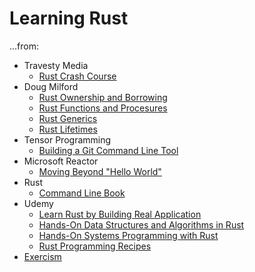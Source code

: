 # Learning Rust

...from:
* Travesty Media
    * [Rust Crash Course](https://www.youtube.com/watch?v=zF34dRivLOw)
* Doug Milford
    * [Rust Ownership and Borrowing](https://www.youtube.com/watch?v=lQ7XF-6HYGc)
    * [Rust Functions and Procesures](https://www.youtube.com/watch?v=hEhnDRR4Ijs)
    * [Rust Generics](https://www.youtube.com/watch?v=nvur2Ast8hE)
    * [Rust Lifetimes](https://www.youtube.com/watch?v=1QoT9fmPYr8)
* Tensor Programming
    * [Building a Git Command Line Tool](https://www.youtube.com/watch?v=mVuq8IkfkiY)
* Microsoft Reactor
    * [Moving Beyond "Hello World"](https://www.youtube.com/watch?v=5dRT_v3hrZ0)
* Rust 
    * [Command Line Book](https://rust-cli.github.io/book/index.html)
* Udemy 
    * [Learn Rust by Building Real Application](https://udemy.com/course/rust-fundamentals)
    * [Hands-On Data Structures and Algorithms in Rust](https://www.udemy.com/course/hands-on-data-structures-and-algorithms-in-rust)
    * [Hands-On Systems Programming with Rust](https://www.udemy.com/course/hands-on-systems-programming-with-rust/)
    * [Rust Programming Recipes](https://www.udemy.com/course/rust-programming-recipes)
* [Exercism](https://exercism.io/profiles/gerdreiss)

